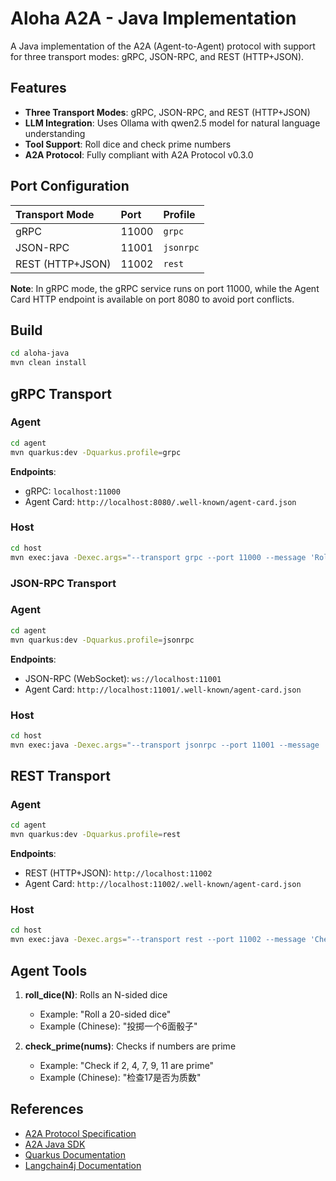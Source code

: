 # Aloha A2A - Java Implementation

A Java implementation of the A2A (Agent-to-Agent) protocol with support for three transport modes: gRPC, JSON-RPC, and REST (HTTP+JSON).

## Features

- **Three Transport Modes**: gRPC, JSON-RPC, and REST (HTTP+JSON)
- **LLM Integration**: Uses Ollama with qwen2.5 model for natural language understanding
- **Tool Support**: Roll dice and check prime numbers
- **A2A Protocol**: Fully compliant with A2A Protocol v0.3.0

## Port Configuration

| Transport Mode | Port  | Profile    |
|:--------------|:------|:-----------|
| gRPC          | 11000 | `grpc`     |
| JSON-RPC      | 11001 | `jsonrpc`  |
| REST (HTTP+JSON) | 11002 | `rest`  |

**Note**: In gRPC mode, the gRPC service runs on port 11000, while the Agent Card HTTP endpoint is available on port 8080 to avoid port conflicts.

## Build

```bash
cd aloha-java
mvn clean install
```

## gRPC Transport

### Agent

```bash
cd agent
mvn quarkus:dev -Dquarkus.profile=grpc
```

**Endpoints**:
- gRPC: `localhost:11000`
- Agent Card: `http://localhost:8080/.well-known/agent-card.json`

### Host

```bash
cd host
mvn exec:java -Dexec.args="--transport grpc --port 11000 --message 'Roll a 20-sided dice'"
```

### JSON-RPC Transport

### Agent

```bash
cd agent
mvn quarkus:dev -Dquarkus.profile=jsonrpc
```

**Endpoints**:
- JSON-RPC (WebSocket): `ws://localhost:11001`
- Agent Card: `http://localhost:11001/.well-known/agent-card.json`

### Host

```bash
cd host
mvn exec:java -Dexec.args="--transport jsonrpc --port 11001 --message 'Check if 17 is prime'"
```

## REST Transport

### Agent

```bash
cd agent
mvn quarkus:dev -Dquarkus.profile=rest
```

**Endpoints**:
- REST (HTTP+JSON): `http://localhost:11002`
- Agent Card: `http://localhost:11002/.well-known/agent-card.json`

### Host

```bash
cd host
mvn exec:java -Dexec.args="--transport rest --port 11002 --message 'Check if 13 is prime'"
```

## Agent Tools

1. **roll_dice(N)**: Rolls an N-sided dice
   - Example: "Roll a 20-sided dice"
   - Example (Chinese): "投掷一个6面骰子"
   
2. **check_prime(nums)**: Checks if numbers are prime
   - Example: "Check if 2, 4, 7, 9, 11 are prime"
   - Example (Chinese): "检查17是否为质数"

## References

- [A2A Protocol Specification](https://a2a-protocol.org/latest/specification/)
- [A2A Java SDK](https://github.com/a2asdk/a2a-java-sdk)
- [Quarkus Documentation](https://quarkus.io/guides/)
- [Langchain4j Documentation](https://docs.langchain4j.dev/)
